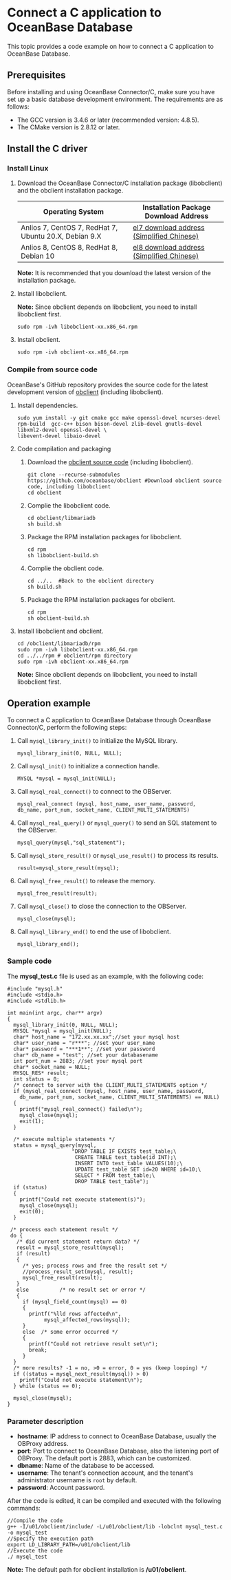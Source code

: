 # Connect a C application to OceanBase Database

This topic provides a code example on how to connect a C application to OceanBase Database.
<a name="eerxc"></a>

## Prerequisites
Before installing and using OceanBase Connector/C, make sure you have set up a basic database development environment. The requirements are as follows:

- The GCC version is 3.4.6 or later (recommended version: 4.8.5).
- The CMake version is 2.8.12 or later.
<a name="FnpQH"></a>

## Install the C driver
<a name="p64vJ"></a>

### Install Linux

1. Download the OceanBase Connector/C installation package (libobclient) and the obclient installation package.

    | **Operating System** | **Installation Package Download Address** |
    | --- | --- |
    | Anlios 7, CentOS 7, RedHat 7, Ubuntu 20.X, Debian 9.X | [el7 download address (Simplified Chinese)](https://mirrors.aliyun.com/oceanbase/community/stable/el/7/x86_64/) |
    | Anlios 8, CentOS 8, RedHat 8, Debian 10 | [el8 download address (Simplified Chinese)](https://mirrors.aliyun.com/oceanbase/community/stable/el/8/x86_64/) |

    **Note:** It is recommended that you download the latest version of the installation package.

2. Install libobclient.

    **Note:** Since obclient depends on libobclient, you need to install libobclient first.
    ```
    sudo rpm -ivh libobclient-xx.x86_64.rpm
    ```

3. Install obclient.
    ```
    sudo rpm -ivh obclient-xx.x86_64.rpm
    ```

<a name="a1Q26"></a>

### Compile from source code
OceanBase's GitHub repository provides the source code for the latest development version of [obclient](https://github.com/oceanbase/obclient) (including libobclient).

1. Install dependencies.
    ```
    sudo yum install -y git cmake gcc make openssl-devel ncurses-devel rpm-build  gcc-c++ bison bison-devel zlib-devel gnutls-devel libxml2-devel openssl-devel \
    libevent-devel libaio-devel
    ```

2. Code compilation and packaging
   1. Download the [obclient source code](https://github.com/oceanbase/obclient) (including libobclient).
      ```
      git clone --recurse-submodules https://github.com/oceanbase/obclient #Download obclient source code, including libobclient
      cd obclient
      ```

   2. Complie the libobclient code.
      ```
      cd obclient/libmariadb
      sh build.sh
      ```

   3. Package the RPM installation packages for libobclient.
      ```
      cd rpm
      sh libobclient-build.sh
      ```

   4. Complie the obclient code.
      ```
      cd ../..  #Back to the obclient directory
      sh build.sh
      ```

   5. Package the RPM installation packages for obclient.
      ```
      cd rpm
      sh obclient-build.sh
      ```

3. Install libobclient and obclient.
    ```
    cd /obclient/libmariadb/rpm
    sudo rpm -ivh libobclient-xx.x86_64.rpm
    cd ../../rpm # obclient/rpm directory
    sudo rpm -ivh obclient-xx.x86_64.rpm
    ```
    **Note:** Since obclient depends on libobclient, you need to install libobclient first.

<a name="qQqtv"></a>

## Operation example
To connect a C application to OceanBase Database through OceanBase Connector/C, perform the following steps:

1. Call `mysql_library_init()` to initialize the MySQL library.
    ```
    mysql_library_init(0, NULL, NULL);
    ```

2. Call `mysql_init()` to initialize a connection handle.
    ```
    MYSQL *mysql = mysql_init(NULL);
    ```

3. Call `mysql_real_connect()` to connect to the OBServer.
    ```
    mysql_real_connect (mysql, host_name, user_name, password,
    db_name, port_num, socket_name, CLIENT_MULTI_STATEMENTS)
    ```

4. Call `mysql_real_query()` or `mysql_query()` to send an SQL statement to the OBServer.
    ```
    mysql_query(mysql,"sql_statement");
    ```

5. Call `mysql_store_result()` or `mysql_use_result()` to process its results.
    ```
    result=mysql_store_result(mysql);
    ```

6. Call `mysql_free_result()` to release the memory.
    ```
    mysql_free_result(result);
    ```

7. Call `mysql_close()` to close the connection to the OBServer.
    ```
    mysql_close(mysql);
    ```

8. Call `mysql_library_end()` to end the use of libobclient.
    ```
    mysql_library_end();
    ```

<a name="hipKs"></a>

### Sample code
The **mysql_test.c** file is used as an example, with the following code:
```
#include "mysql.h"
#include <stdio.h>
#include <stdlib.h>

int main(int argc, char** argv)
{
  mysql_library_init(0, NULL, NULL);
  MYSQL *mysql = mysql_init(NULL);
  char* host_name = "172.xx.xx.xx";//set your mysql host
  char* user_name = "r***"; //set your user_name
  char* password = "***1**"; //set your password
  char* db_name = "test"; //set your databasename
  int port_num = 2883; //set your mysql port
  char* socket_name = NULL;
  MYSQL_RES* result;
  int status = 0;
  /* connect to server with the CLIENT_MULTI_STATEMENTS option */
  if (mysql_real_connect (mysql, host_name, user_name, password,
    db_name, port_num, socket_name, CLIENT_MULTI_STATEMENTS) == NULL)
  {
    printf("mysql_real_connect() failed\n");
    mysql_close(mysql);
    exit(1);
  }

  /* execute multiple statements */
  status = mysql_query(mysql,
                     "DROP TABLE IF EXISTS test_table;\
                      CREATE TABLE test_table(id INT);\
                      INSERT INTO test_table VALUES(10);\
                      UPDATE test_table SET id=20 WHERE id=10;\
                      SELECT * FROM test_table;\
                      DROP TABLE test_table");
  if (status)
  {
    printf("Could not execute statement(s)");
    mysql_close(mysql);
    exit(0);
  }

 /* process each statement result */
 do {
   /* did current statement return data? */
   result = mysql_store_result(mysql);
   if (result)
   {
     /* yes; process rows and free the result set */
     //process_result_set(mysql, result);
     mysql_free_result(result);
   }
   else          /* no result set or error */
   {
     if (mysql_field_count(mysql) == 0)
     {
       printf("%lld rows affected\n",
            mysql_affected_rows(mysql));
     }
     else  /* some error occurred */
     {
       printf("Could not retrieve result set\n");
       break;
     }
  }
  /* more results? -1 = no, >0 = error, 0 = yes (keep looping) */
  if ((status = mysql_next_result(mysql)) > 0)
    printf("Could not execute statement\n");
  } while (status == 0);

  mysql_close(mysql);
}
```
<a name="sKR9q"></a>


### Parameter description

- **hostname**: IP address to connect to OceanBase Database, usually the OBProxy address.
- **port**: Port to connect to OceanBase Database, also the listening port of OBProxy. The default port is 2883, which can be customized.
- **dbname**: Name of the database to be accessed.
- **username**: The tenant's connection account, and the tenant's administrator username is `root` by default.
- **password**: Account password.

After the code is edited, it can be compiled and executed with the following commands:
```
//Compile the code
g++ -I/u01/obclient/include/ -L/u01/obclient/lib -lobclnt mysql_test.c -o mysql_test
//Specify the execution path
export LD_LIBRARY_PATH=/u01/obclient/lib
//Execute the code
./ mysql_test
```
**Note:** The default path for obclient installation is **/u01/obclient**.
